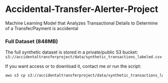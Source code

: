 # Accidental-Transfer-Alerter-Project
Machine Learning Model that Analyzes Transactional Details to Determine of a Transfer/Payment is accidental


### Full Dataset (848MB)

The full synthetic dataset is stored in a private/public S3 bucket:
`s3://accidentaltransferproject/data/synthetic_transactions_labeled.csv`

If you want access or to download it, contact me or run the script:

```bash
aws s3 cp s3://accidentaltransferproject/data/synthetic_transactions_labeled.csv .
